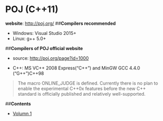# **POJ (C++11)**
**website**: http://poj.org/
##**Compilers recommended**
* Windows: Visual Studio 2015+
* Linux: g++ 5.0+

##**Compilers of POJ official website** 
* source: http://poj.org/page?id=1000

* C++:	MS VC++ 2008 Express(“C++”) and MinGW GCC 4.4.0 (“G++”)C++98	

> The macro ONLINE_JUDGE is defined.
Currently there is no plan to enable the experimental C++0x features before the new C++ standard is officially published and relatively well-supported.

##**Contents**
*  [Volumn 1](https://github.com/yzcyx/POJ/tree/master/Vol1)

